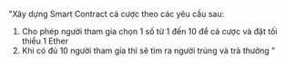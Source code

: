 "Xây dựng Smart Contract cá cược theo các yêu cầu sau:
1. Cho phép người tham gia chọn 1 số từ 1 đến 10 để cá cược  và đặt tối thiểu 1 Ether
2. Khi có đủ 10 người tham gia thì sẽ tìm ra người trúng và trả thưởng "
